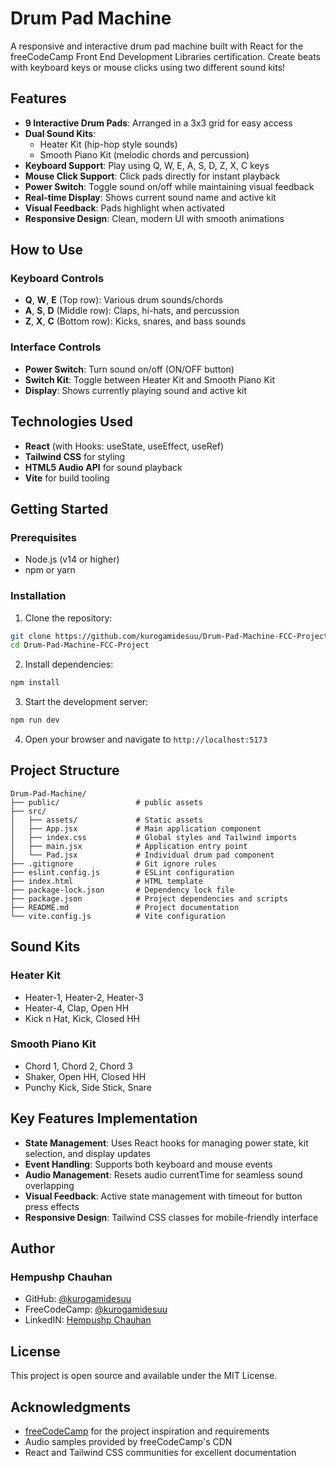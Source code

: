 # Drum Pad Machine
A responsive and interactive drum pad machine built with React for the freeCodeCamp Front End Development Libraries certification. Create beats with keyboard keys or mouse clicks using two different sound kits!

## Features
- **9 Interactive Drum Pads**: Arranged in a 3x3 grid for easy access
- **Dual Sound Kits**:
    - Heater Kit (hip-hop style sounds)
    - Smooth Piano Kit (melodic chords and percussion)
- **Keyboard Support**: Play using Q, W, E, A, S, D, Z, X, C keys
- **Mouse Click Support**: Click pads directly for instant playback
- **Power Switch**: Toggle sound on/off while maintaining visual feedback
- **Real-time Display**: Shows current sound name and active kit
- **Visual Feedback**: Pads highlight when activated
- **Responsive Design**: Clean, modern UI with smooth animations

## How to Use

### Keyboard Controls
- **Q**, **W**, **E** (Top row): Various drum sounds/chords
- **A**, **S**, **D** (Middle row): Claps, hi-hats, and percussion
- **Z**, **X**, **C** (Bottom row): Kicks, snares, and bass sounds

### Interface Controls
- **Power Switch**: Turn sound on/off (ON/OFF button)
- **Switch Kit**: Toggle between Heater Kit and Smooth Piano Kit
- **Display**: Shows currently playing sound and active kit

## Technologies Used
- **React** (with Hooks: useState, useEffect, useRef)
- **Tailwind CSS** for styling
- **HTML5 Audio API** for sound playback
- **Vite** for build tooling

## Getting Started

### Prerequisites
- Node.js (v14 or higher)
- npm or yarn

### Installation
1. Clone the repository:
```bash
git clone https://github.com/kurogamidesuu/Drum-Pad-Machine-FCC-Project.git
cd Drum-Pad-Machine-FCC-Project
```

2. Install dependencies:
```bash
npm install
```

3. Start the development server:
```bash
npm run dev
```

4. Open your browser and navigate to `http://localhost:5173`

## Project Structure
```
Drum-Pad-Machine/
├── public/                 # public assets
├── src/
│   ├── assets/             # Static assets
│   ├── App.jsx             # Main application component
│   ├── index.css           # Global styles and Tailwind imports
│   ├── main.jsx            # Application entry point
│   └── Pad.jsx             # Individual drum pad component
├── .gitignore              # Git ignore rules
├── eslint.config.js        # ESLint configuration
├── index.html              # HTML template
├── package-lock.json       # Dependency lock file
├── package.json            # Project dependencies and scripts
├── README.md               # Project documentation
└── vite.config.js          # Vite configuration
```

## Sound Kits

### Heater Kit
- Heater-1, Heater-2, Heater-3
- Heater-4, Clap, Open HH
- Kick n Hat, Kick, Closed HH

### Smooth Piano Kit
- Chord 1, Chord 2, Chord 3
- Shaker, Open HH, Closed HH
- Punchy Kick, Side Stick, Snare

## Key Features Implementation
- **State Management**: Uses React hooks for managing power state, kit selection, and display updates
- **Event Handling**: Supports both keyboard and mouse events
- **Audio Management**: Resets audio currentTime for seamless sound overlapping
- **Visual Feedback**: Active state management with timeout for button press effects
- **Responsive Design**: Tailwind CSS classes for mobile-friendly interface

## Author
### Hempushp Chauhan

- GitHub: [@kurogamidesuu](https://github.com/kurogamidesuu)
- FreeCodeCamp: [@kurogamidesuu](https://www.freecodecamp.org/kurogamidesuu)
- LinkedIN: [Hempushp Chauhan](https://www.linkedin.com/in/hempushp-chauhan-32339926a/)

## License
This project is open source and available under the MIT License.

## Acknowledgments
- [freeCodeCamp](https://freecodecamp.org) for the project inspiration and requirements
- Audio samples provided by freeCodeCamp's CDN
- React and Tailwind CSS communities for excellent documentation